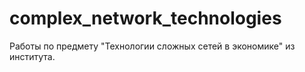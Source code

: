# complex_network_technologies
Работы по предмету "Технологии сложных сетей в экономике" из института.
